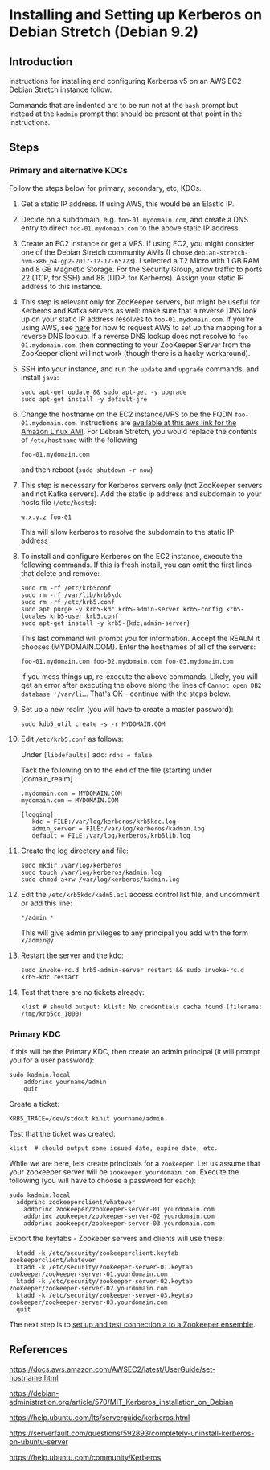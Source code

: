 # Installing and Setting up Kerberos on Debian Stretch (Debian 9.2)

## Introduction

Instructions for installing and configuring Kerberos v5 on an AWS EC2 Debian Stretch instance follow.

Commands that are indented are to be run not at the `bash` prompt but instead at the `kadmin` prompt that should be present at that point in the instructions.

## Steps

### Primary and alternative KDCs

Follow the steps below for primary, secondary, etc, KDCs.

1. Get a static IP address. If using AWS, this would be an Elastic IP.

2. Decide on a subdomain, e.g. `foo-01.mydomain.com`, and create a DNS entry to direct `foo-01.mydomain.com` to the above static IP address.

3. Create an EC2 instance or get a VPS. If using EC2, you might consider one of the Debian Stretch community AMIs (I chose `debian-stretch-hvm-x86_64-gp2-2017-12-17-65723`). I selected a T2 Micro with 1 GB RAM and 8 GB Magnetic Storage. For the Security Group, allow traffic to ports 22 (TCP, for SSH) and 88 (UDP, for Kerberos). Assign your static IP address to this instance.

4. This step is relevant only for ZooKeeper servers, but might be useful for Kerberos and Kafka servers as well: make sure that a reverse DNS look up on your static IP address resolves to `foo-01.mydomain.com`. If you're using AWS, see [here](https://aws.amazon.com/blogs/aws/reverse-dns-for-ec2s-elastic-ip-addresses/) for how to request AWS to set up the mapping for a reverse DNS lookup. If a reverse DNS lookup does not resolve to `foo-01.mydomain.com`, then connecting to your ZooKeeper Server from the ZooKeeper client will not work (though there is a hacky workaround).

5. SSH into your instance, and run the `update` and `upgrade` commands, and install `java`:

    ```
    sudo apt-get update && sudo apt-get -y upgrade
    sudo apt-get install -y default-jre
    ```

6. Change the hostname on the EC2 instance/VPS to be the FQDN `foo-01.mydomain.com`. Instructions are [available at this aws link for the Amazon Linux AMI](https://docs.aws.amazon.com/AWSEC2/latest/UserGuide/set-hostname.html). For Debian Stretch, you would replace the contents of `/etc/hostname` with the following

    `foo-01.mydomain.com`

    and then reboot (`sudo shutdown -r now`)

7. This step is necessary for Kerberos servers only (not ZooKeeper servers and not Kafka servers). Add the static ip address and subdomain to your hosts file (`/etc/hosts`):

    `w.x.y.z foo-01`

    This will allow kerberos to resolve the subdomain to the static IP address


8. To install and configure Kerberos on the EC2 instance, execute the following commands. If this is fresh install, you can omit the first lines that delete and remove:

    ```
    sudo rm -rf /etc/krb5conf
    sudo rm -rf /var/lib/krb5kdc
    sudo rm -rf /etc/krb5.conf
    sudo apt purge -y krb5-kdc krb5-admin-server krb5-config krb5-locales krb5-user krb5.conf
    sudo apt-get install -y krb5-{kdc,admin-server}
    ```

    This last command will prompt you for information. Accept the REALM it chooses (MYDOMAIN.COM). Enter the hostnames of all of the servers:

    `foo-01.mydomain.com foo-02.mydomain.com foo-03.mydomain.com`

    If you mess things up, re-execute the above commands. Likely, you will get an error after executing the above along the lines of `Cannot open DB2 database '/var/li…`. That's OK - continue with the steps below.

9. Set up a new realm (you will have to create a master password):

   `sudo kdb5_util create -s -r MYDOMAIN.COM`


10. Edit `/etc/krb5.conf` as follows:

    Under `[libdefaults]` add: `rdns = false`

    Tack the following on to the end of the file (starting under [domain_realm]

    ```      
    .mydomain.com = MYDOMAIN.COM
    mydomain.com = MYDOMAIN.COM

    [logging]
       kdc = FILE:/var/log/kerberos/krb5kdc.log
       admin_server = FILE:/var/log/kerberos/kadmin.log
       default = FILE:/var/log/kerberos/krb5lib.log
    ```

11. Create the log directory and file:

    ```
    sudo mkdir /var/log/kerberos
    sudo touch /var/log/kerberos/kadmin.log
    sudo chmod a+rw /var/log/kerberos/kadmin.log
    ```

12. Edit the `/etc/krb5kdc/kadm5.acl` access control list file, and uncomment or add this line:

    `*/admin *`

    This will give admin privileges to any principal you add with the form `x/admin@y`


13. Restart the server and the kdc:

    `sudo invoke-rc.d krb5-admin-server restart && sudo invoke-rc.d krb5-kdc restart`



14. Test that there are no tickets already:

    `klist # should output: klist: No credentials cache found (filename: /tmp/krb5cc_1000)`

### Primary KDC

If this will be the Primary KDC, then create an admin principal (it will prompt you for a user password):

```
sudo kadmin.local
	addprinc yourname/admin
	quit
```

Create a ticket:

```
KRB5_TRACE=/dev/stdout kinit yourname/admin
```

Test that the ticket was created:

```
klist  # should output some issued date, expire date, etc.   
```

While we are here, lets create principals for a `zookeeper`. Let us assume that your zookeeper server will be `zookeeper.yourdomain.com`. Execute the following (you will have to choose a password for each):

```
sudo kadmin.local
  addprinc zookeeperclient/whatever
	addprinc zookeeper/zookeeper-server-01.yourdomain.com
	addprinc zookeeper/zookeeper-server-02.yourdomain.com
	addprinc zookeeper/zookeeper-server-03.yourdomain.com
```

Export the keytabs - Zookeper servers and clients will use these:

```
  ktadd -k /etc/security/zookeeperclient.keytab zookeeperclient/whatever
  ktadd -k /etc/security/zookeeper-server-01.keytab zookeeper/zookeeper-server-01.yourdomain.com
  ktadd -k /etc/security/zookeeper-server-02.keytab zookeeper/zookeeper-server-02.yourdomain.com
  ktadd -k /etc/security/zookeeper-server-03.keytab zookeeper/zookeeper-server-03.yourdomain.com
  quit
```

The next step is to [set up and test connection a to a Zookeeper ensemble](README-Zookeeper.md).

## References

https://docs.aws.amazon.com/AWSEC2/latest/UserGuide/set-hostname.html

https://debian-administration.org/article/570/MIT_Kerberos_installation_on_Debian

https://help.ubuntu.com/lts/serverguide/kerberos.html

https://serverfault.com/questions/592893/completely-uninstall-kerberos-on-ubuntu-server

https://help.ubuntu.com/community/Kerberos
